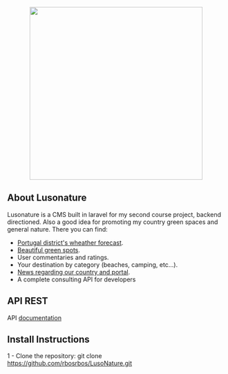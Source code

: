 <p align="center"><img src="http://rbos.pt/images/logo.svg" width="400"></p>

## About Lusonature

Lusonature is a CMS built in laravel for my second course project, backend directioned. Also a good idea for promoting my country green spaces and general nature. There you can find:

- [Portugal district's wheather forecast](http://rbos.pt/forecast).
- [Beautiful green spots](http://rbos.pt/place).
- User commentaries and ratings.
- Your destination by category (beaches, camping, etc...).
- [News regarding our country and portal](http://rbos.pt/news).
- A complete consulting API for developers


## API REST

API [documentation](http://rbos.pt/docs/)

## Install Instructions

1 - Clone the repository: git clone https://github.com/rbosrbos/LusoNature.git
